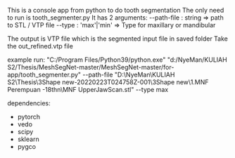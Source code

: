 This is a console app from python to do tooth segmentation
The only need to run is tooth_segmenter.py
It has 2 arguments:
--path-file : string => path to STL / VTP file
--type : 'max'|'min' => Type for maxillary or mandibular

The output is VTP file which is the segmented input file in saved folder
Take the out_refined.vtp file

example run:
"C:/Program Files/Python39/python.exe" "d:/NyeMan/KULIAH S2/Thesis/MeshSegNet-master/MeshSegNet-master/for-app/tooth_segmenter.py" --path-file "D:\NyeMan\KULIAH S2\Thesis\3Shape new-20220223T024758Z-001\3Shape new\1.MNF  Perempuan -18thn\MNF UpperJawScan.stl" --type max


dependencies:
- pytorch
- vedo
- scipy
- sklearn
- pygco